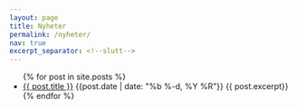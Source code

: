 ```yaml
---
layout: page
title: Nyheter
permalink: /nyheter/
nav: true
excerpt_separator: <!--slutt-->
---
```

<ul class ="news-container">
  {% for post in site.posts %}
    <li class="news-card">
      <a href="{{ post.url }}">{{ post.title }}</a>
      <time>{{post.date | date: "%b %-d, %Y %R"}}</time>
    {{ post.excerpt}} <!-- utdragsvisning -->
    </li>
  {% endfor %}
</ul>